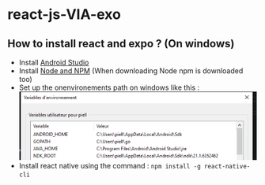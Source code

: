 # react-js-VIA-exo

## How to install react and expo ? (On windows) ##

* Install [Android Studio](https://developer.android.com/studio)
* Install [Node and NPM](https://nodejs.org/en/) (When downloading Node npm is downloaded too)
* Set up the onenvironements path on windows like this :
![Windows environments](/images/wind_env.PNG)
* Install react native using the command : `npm install -g react-native-cli`
